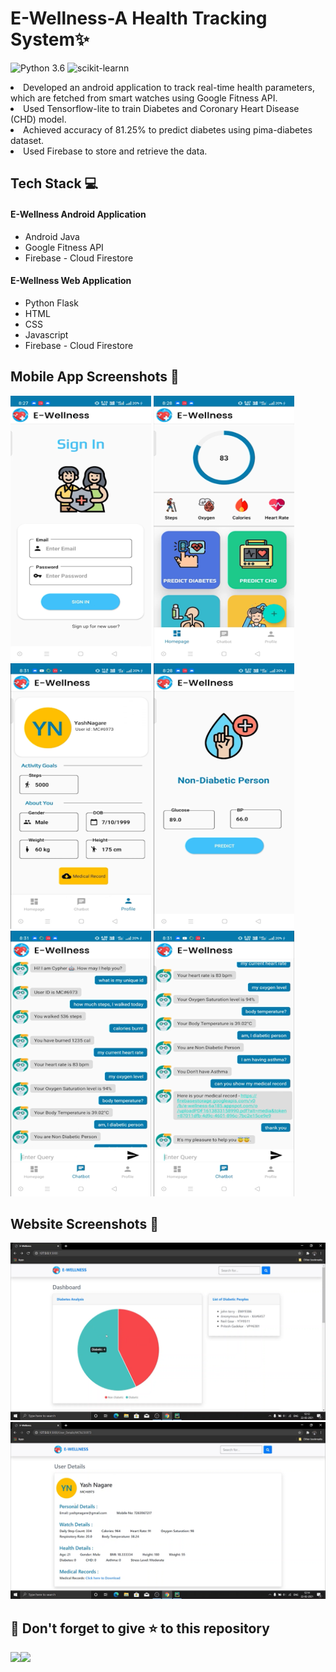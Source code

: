 # E-Wellness-A Health Tracking System✨

![Python 3.6](https://img.shields.io/badge/Python-3.6-brightgreen.svg) ![scikit-learnn](https://img.shields.io/badge/Library-Scikit_Learn-orange.svg)
<li>Developed an android application to track real-time health parameters, which are fetched from smart watches 
using Google Fitness API.</li>
<li>Used Tensorflow-lite to train Diabetes and Coronary Heart Disease (CHD) model.</li>
<li>Achieved accuracy of 81.25% to predict diabetes using pima-diabetes dataset.</li>
<li>Used Firebase to store and retrieve the data.</li>
<h2>Tech Stack 💻</h2>
<h4>E-Wellness Android Application</h4>
<ul>
<li>Android Java</li>
<li>Google Fitness API</li>
<li>Firebase - Cloud Firestore</li>
</ul>
<h4>E-Wellness Web Application</h4>
<ul>
<li>Python Flask</li>
<li>HTML</li>
<li>CSS</li>
<li>Javascript</li>
<li>Firebase - Cloud Firestore</li>
</ul>
<h2>Mobile App Screenshots 📸</h2>
<p float="center">
  <img src="https://github.com/YashNagare/E-Wellness-A-Health-Tracking-System/blob/main/github%20resources/Login.png" title="Login Page" height="425px" width="225px">
  <img src="https://github.com/YashNagare/E-Wellness-A-Health-Tracking-System/blob/main/github%20resources/Homepage.png" title="Home Page" height="425px" width="225px">
  <img src="https://github.com/YashNagare/E-Wellness-A-Health-Tracking-System/blob/main/github%20resources/Profile.png" title="Profile Page" height="425px" width="225px">
  <img src="https://github.com/YashNagare/E-Wellness-A-Health-Tracking-System/blob/main/github%20resources/Predictions.png" title="Prediction Page" height="425px" width="225px">
  <img src="https://github.com/YashNagare/E-Wellness-A-Health-Tracking-System/blob/main/github%20resources/Chatbot-1.png" title="Profile Page" height="425px" width="225px">
  <img src="https://github.com/YashNagare/E-Wellness-A-Health-Tracking-System/blob/main/github%20resources/Chatbot-2.png" title="Prediction Page" height="425px" width="225px">
</p>
<h2>Website Screenshots 📸</h2>
<p float="center">
  <img src="https://github.com/YashNagare/E-Wellness-A-Health-Tracking-System/blob/main/github%20resources/Admin_Dashboard.png" title="Admin Dashboard">
  <img src="https://github.com/YashNagare/E-Wellness-A-Health-Tracking-System/blob/main/github%20resources/Admin_Side_Details.png" title="Admin Side Details">
</p>


<h2>🤩 Don't forget to give ⭐ to this repository </h2>
<img src="https://forthebadge.com/images/badges/built-with-love.svg"><img src="https://forthebadge.com/images/badges/made-with-python.svg">
